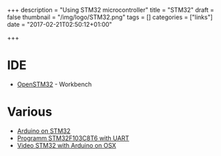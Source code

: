 +++
description = "Using STM32 microcontroller"
title = "STM32"
draft = false
thumbnail = "/img/logo/STM32.png"
tags = []
categories = ["links"]
date = "2017-02-21T02:50:12+01:00"

+++

# IDE
* [OpenSTM32](http://www.openstm32.org/) - Workbench

# Various
* [Arduino on STM32](http://grauonline.de/wordpress/?page_id=1004)
* [Programm STM32F103C8T6 with UART](https://github.com/palhartinger/HowTo-STM32F103C8T6/wiki/6_Programming-with-UART)
* [Video STM32 with Arduino on OSX](https://www.youtube.com/watch?v=Ze6q6NidS5w)
